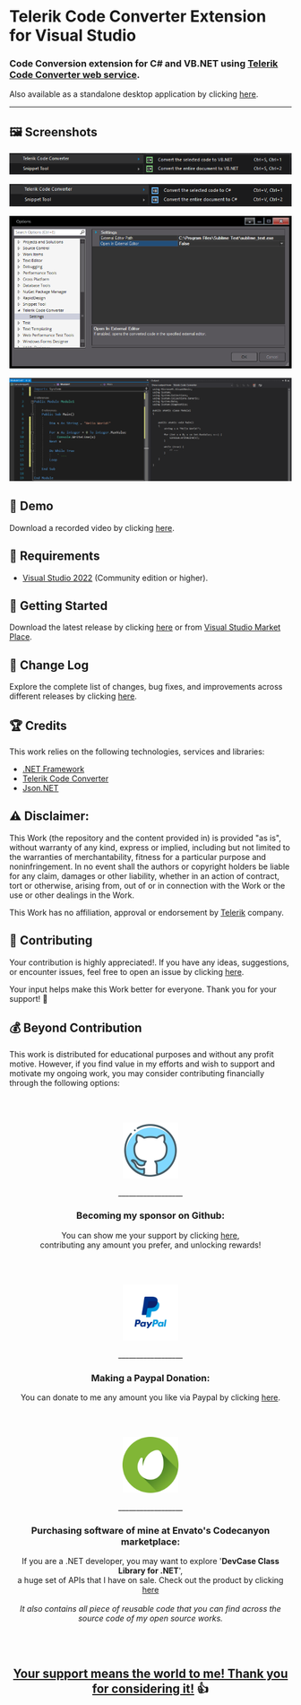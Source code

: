 <!-- Common Project Tags:
code 
code-conversion 
code-converter 
codeconvertor 
conversion 
converter 
converter-library 
converters 
csharp 
dotnet 
dotnet-core 
elektrostudios 
extension 
net 
netcore 
netframework 
telerik 
tool 
tools 
vb-net 
vbnet 
visual-studio 
visual-studio-extension 
visualstudio 
visualstudio-extension 
 -->

# Telerik Code Converter Extension for Visual Studio

### Code Conversion extension for C# and VB.NET using [Telerik Code Converter web service](https://converter.telerik.com/).

Also available as a standalone desktop application by clicking [here](https://github.com/ElektroStudios/Telerik-Code-Converter-Client-For-Windows).

------------------

## 🖼️ Screenshots

![screenshot](/Images/1.png)

![screenshot](/Images/2.png)

![screenshot](/Images/3.png)

![screenshot](/Images/4.png)

## 🎦 Demo

Download a recorded video by clicking [here](/Video/Telerik_Code_Converter_Demo.mp4).

## 📝 Requirements

- [Visual Studio 2022](https://visualstudio.microsoft.com/downloads/) (Community edition or higher).

## 🤖 Getting Started

Download the latest release by clicking [here](https://github.com/ElektroStudios/Telerik-Code-Converter-for-Visual-Studio/releases/latest) or from [Visual Studio Market Place](https://marketplace.visualstudio.com/items?itemName=elektroHacker.TelerikCodeConverterExtensionVS2022).

## 🔄 Change Log

Explore the complete list of changes, bug fixes, and improvements across different releases by clicking [here](/Docs/CHANGELOG.md).

## 🏆 Credits

This work relies on the following technologies, services and libraries: 

 - [.NET Framework](https://dotnet.microsoft.com/en-us/download/dotnet-framework)
 - [Telerik Code Converter](https://converter.telerik.com/)
 - [Json.NET](https://www.newtonsoft.com/json)

## ⚠️ Disclaimer:

This Work (the repository and the content provided in) is provided "as is", without warranty of any kind, express or implied, including but not limited to the warranties of merchantability, fitness for a particular purpose and noninfringement. In no event shall the authors or copyright holders be liable for any claim, damages or other liability, whether in an action of contract, tort or otherwise, arising from, out of or in connection with the Work or the use or other dealings in the Work.

This Work has no affiliation, approval or endorsement by [Telerik](https://www.telerik.com/) company.

## 💪 Contributing

Your contribution is highly appreciated!. If you have any ideas, suggestions, or encounter issues, feel free to open an issue by clicking [here](https://github.com/ElektroStudios/Telerik-Code-Converter-for-Visual-Studio/issues/new/choose). 

Your input helps make this Work better for everyone. Thank you for your support! 🚀

## 💰 Beyond Contribution 

This work is distributed for educational purposes and without any profit motive. However, if you find value in my efforts and wish to support and motivate my ongoing work, you may consider contributing financially through the following options:

<br></br>
<p align="center"><img src="/Images/github_circle.png" height=100></p>
<p align="center">__________________</p>
<h3 align="center">Becoming my sponsor on Github:</h3>
<p align="center">You can show me your support by clicking <a href="https://github.com/sponsors/ElektroStudios/">here</a>, <br align="center">contributing any amount you prefer, and unlocking rewards!</br></p>
<br></br>

<p align="center"><img src="/Images/paypal_circle.png" height=100></p>
<p align="center">__________________</p>
<h3 align="center">Making a Paypal Donation:</h3>
<p align="center">You can donate to me any amount you like via Paypal by clicking <a href="https://www.paypal.com/cgi-bin/webscr?cmd=_s-xclick&hosted_button_id=E4RQEV6YF5NZY">here</a>.</p>
<br></br>

<p align="center"><img src="/Images/envato_circle.png" height=100></p>
<p align="center">__________________</p>
<h3 align="center">Purchasing software of mine at Envato's Codecanyon marketplace:</h3>
<p align="center">If you are a .NET developer, you may want to explore '<b>DevCase Class Library for .NET</b>', <br align="center">a huge set of APIs that I have on sale. Check out the product by clicking <a href="https://codecanyon.net/item/elektrokit-class-library-for-net/19260282">here</a></br><br align="center"><i>It also contains all piece of reusable code that you can find across the source code of my open source works.</i></p>
<br></br>

<h2 align="center"><u>Your support means the world to me! Thank you for considering it!</u> 👍</h2>
